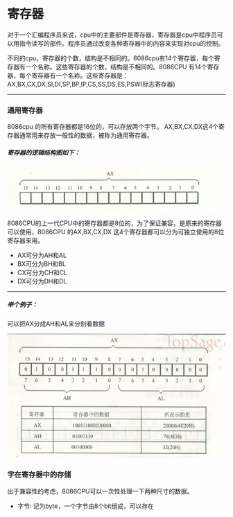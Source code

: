 # 寄存器

对于一个汇编程序员来说，cpu中的主要部件是寄存器，寄存器是cpu中程序员可以用指令读写的部件。程序员通过改变各种寄存器中的内容来实现对cpu的控制。

不同的cpu，寄存器的个数，结构是不相同的。8086cpu有14个寄存器，每个寄存器有一个名称。这些寄存器的个数，结构是不相同的。8086CPU 有14个寄存器，每个寄存器有一个名称。这些寄存器是：AX,BX,CX,DX,SI,DI,SP,BP,IP,CS,SS,DS,ES,PSW(标志寄存器)


***
### 通用寄存器

8086cpu 的所有寄存器都是16位的，可以存放两个字节。 AX,BX,CX,DX这4个寄存器通常用来存放一般性的数据，被称为通用寄存器。

##### 寄存器的逻辑结构图如下：
![16位寄存器的逻辑结构](/img/1567836930(1).jpg)


8086CPU的上一代CPU中的寄存器都是8位的，为了保证兼容，是原来的寄存器可以使用，8086CPU 的AX,BX,CX,DX 这4个寄存器都可以分为可独立使用的8位寄存器来用。

+ AX可分为AH和AL
+ BX可分为BH和BL
+ CX可分为CH和CL
+ DX可分为DH和DL


***
##### 举个例子：
  可以把AX分成AH和AL来分别看数据

 ![](/img/2019-09-07_150144.png)



 ### 字在寄存器中的存储

 出于兼容性的考虑，8086CPU可以一次性处理一下两种尺寸的数据。

+ 字节: 记为byte，一个字节由8个bit组成，可以存在
